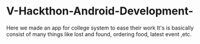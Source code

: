 # V-Hackthon-Android-Development-

Here we made an app for college system to ease their work
It's is basically consist of many things like lost and found, ordering food, latest event ,etc.














